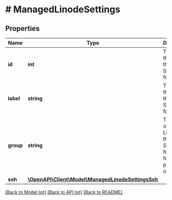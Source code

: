 # # ManagedLinodeSettings

## Properties

Name | Type | Description | Notes
------------ | ------------- | ------------- | -------------
**id** | **int** | The ID of the Linode these Settings are for. | [optional] [readonly]
**label** | **string** | The label of the Linode these Settings are for. | [optional] [readonly]
**group** | **string** | The group of the Linode these Settings are for. This is for display purposes only. | [optional] [readonly]
**ssh** | [**\OpenAPI\Client\Model\ManagedLinodeSettingsSsh**](ManagedLinodeSettingsSsh.md) |  | [optional]

[[Back to Model list]](../../README.md#models) [[Back to API list]](../../README.md#endpoints) [[Back to README]](../../README.md)
